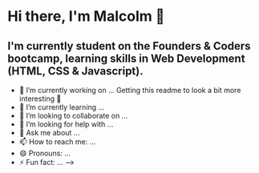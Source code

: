 # Hi there, I'm Malcolm 👋

## I'm currently student on the Founders & Coders bootcamp, learning skills in Web Development (HTML, CSS & Javascript).

- 🔭 I’m currently working on ... Getting this readme to look a bit more interesting 🤔
- 🌱 I’m currently learning ... 
- 👯 I’m looking to collaborate on ...
- 🤔 I’m looking for help with ...
- 💬 Ask me about ...
- 📫 How to reach me: ...
- 😄 Pronouns: ...
- ⚡ Fun fact: ...
-->
